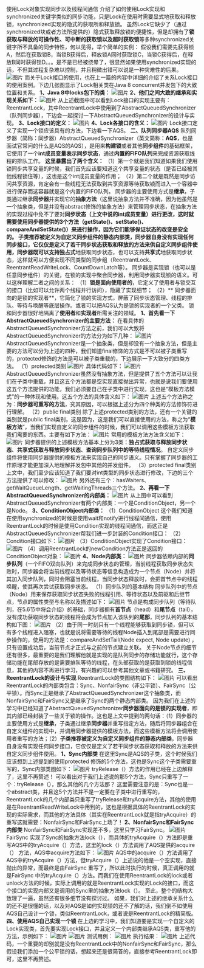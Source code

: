 使用Lock对象实现同步以及线程间通信 介绍了如何使用Lock实现和synchronized关键字类似的同步功能，只是Lock在使用时需要显式地获取和释放锁，synchronized实现的隐式的获取所和释放锁。
虽然Lock它缺少了（通过synchronized块或者方法所提供的）隐式获取释放锁的便捷性，但是却拥有了**锁获取与释放的可操作性、可中断的获取锁以及超时获取锁**等多种synchronized关键字所不具备的同步特性，何以见得，举个简单的实例：
假设我们需要先获得锁A，然后在获取锁B，当锁B获得后，释放锁A同时获取锁C，当锁C获得后，在释放B同时获得锁D。。。是不是已经被绕晕了，很显然如果使用synchronized实现的话，不但其过程复杂难以控制，并且稍微出错可以说是一种灾难性的后果。
![图片](https://ss.csdn.net/p?http://mmbiz.qpic.cn/mmbiz_jpg/UtWdDgynLdbWamXHCvfLQrJFlRiatYGlLIGibZSj0Mn4MyicfPW471OckqC08RfpI4hC55UKzlibpINUQSiczD2NEFg/640?wx_fmt=jpeg&wxfrom=5&wx_lazy=1)
而关于Lock接口的使用，也在上一篇的内容中详细的介绍了关系Lock接口的使用案例。下边几张图显示了Lock相关类在Java 8 concurrent并发包下的大致位置和关系。
**1、Java 8中locks包下的类：**
![图片](https://ss.csdn.net/p?http://mmbiz.qpic.cn/mmbiz_png/UtWdDgynLdbWamXHCvfLQrJFlRiatYGlLgqlyBq32jMZWn1NszoHhUXZsB6gdWcyhYmtOosr107kmjbaE4mxjqQ/640?wx_fmt=png&wxfrom=5&wx_lazy=1)
**2、他们之间大致的继承和实现关系如下：**
![图片](https://ss.csdn.net/p?http://mmbiz.qpic.cn/mmbiz_jpg/UtWdDgynLdbWamXHCvfLQrJFlRiatYGlL1oCmnkjAF8ejhazZJOpD6Nyt9Nicp17NHicibxgre6rcd5ybrkzRbTiaicA/0?wx_fmt=jpeg)
从上述截图中可以看到Lock接口的实现主要有：ReentrantLock，其中ReentrantLock中使用到了AbstractQueuedSynchronizer（队列同步器），下边会一起探讨一下AbstractQueuedSynchronizer的设计与实现。
**3、Lock接口的定义：**
![图片](https://ss.csdn.net/p?http://mmbiz.qpic.cn/mmbiz_png/UtWdDgynLdbWamXHCvfLQrJFlRiatYGlL4Tqq5QO7TXNia620BoHnpf2FGaLhEvcjqJtiaQaPgfgUYlybyMQibSKdw/0?wx_fmt=png)
**4、Lock各接口的含义：**
![图片](https://ss.csdn.net/p?http://mmbiz.qpic.cn/mmbiz_jpg/UtWdDgynLdbWamXHCvfLQrJFlRiatYGlLaia5mylP9IFvBuJ4KoG2egJea0fOapicw2PRdqy4mK36icU7H2S0t8uWw/0?wx_fmt=jpeg)
Lock接口定义了实现一个锁应该具有的方法，下边看一下AQS。
**二、队列同步器AQS**
队列同步器（简称：同步器）AbstractQueuedSynchronizer（英文简称：**AQS**，也是面试官常问的什么是AQS的AQS），是用来**构建锁**或者其他**同步组件**的基础框架，它使用了一个**int成员变量表示同步状态**，通过**内置的FIFO队列**来完成资源获取线程的排队工作。
**这里暴露出了两个含义：**
（1）第一个就是我们知道如果我们使用锁同步共享变量的时候，我们首先应该要知道这个共享变量的状态（是否已经被其他线程锁住等），这也是这个int成员变量的作用；
（2）第二个就是既然是同步访问共享资源，肯定会有一些线程无法获取到共享资源等待获取锁而进入一个容器中进行保存而这容器就是这个内置的FIFO队列。
同步器的主要使用方式是**继承**，子类通过继承**同步器**并实现它的**抽象方法**（这里说抽象方法并不准确，因为他虽然是一个抽象类，但是并没有abstract修饰的抽象方法）来管理同步状态，在抽象方法的实现过程中免不了要对**同步状态（上文中说的int成员变量）**进行更改，这时就需要使用同步器提供的3个方法（getState()、setState()、compareAndSetState()）来进行操作，因为它们能够保证状态的改变是安全的。
**子类推荐被定义为自定义同步组件的静态内部类**，同步器自身没有实现任何同步接口，它仅仅是定义了若干同步状态获取和释放的方法来供自定义同步组件使用，同步器既可以支持**独占式**地获取同步状态，也可以支持**共享式**地获取同步状态，这样就可以方便实现不同类型的同步组（ReentrantLock、ReentrantReadWriteLock、CountDownLatch等）。
同步器是实现锁（也可以是任意同步组件）的关键，在锁的实现中聚合同步器，利用同步器实现锁的语义。可以这样理解二者之间的关系：
（1）**锁是面向使用者的**，它定义了使用者与锁交互的接口（比如可以允许两个线程并行访问），隐藏了实现细节；
（2）** 同步器面向的是锁的实现者**，它简化了锁的实现方式，屏蔽了同步状态管理、线程的排队、等待与唤醒等底层操作。或者可以把AQS认为是锁的实现者的一个父类。
锁和同步器很好地隔离了**使用者**和**实现者**所需关注的领域。
**1、首先看一下AbstractQueuedSynchronizer的主要方法：**
在看具体的AbstractQueuedSynchronizer方法之前，我们可以大致将AbstractQueuedSynchronizer的方法分为如下几种：
![图片](https://ss.csdn.net/p?http://mmbiz.qpic.cn/mmbiz_png/UtWdDgynLdbWamXHCvfLQrJFlRiatYGlLWW8tujLiaDCWahWsbyN6YGXL1iaAF3RVGXhD7cV5TQPfViaQCklTAQuibg/0?wx_fmt=png)
AbstractQueuedSynchronizer是一个抽象类，但是却没有一个抽象方法，但是主要的方法可以分为上述的四种，我们知道final修饰的方式是不可以被子类重写的，protected修饰的方法是可以被子类重载的，下边展示一下大致分的四类方法。
（1）protected类别
![图片](https://ss.csdn.net/p?http://mmbiz.qpic.cn/mmbiz_png/UtWdDgynLdbWamXHCvfLQrJFlRiatYGlLS2Yrc2xrsYW27M844PyibNQA5kiaC6BI8jiczVibIWMWqPOFfsJz2XCiaOg/0?wx_fmt=png)
具体代码如下：
![图片](https://ss.csdn.net/p?http://mmbiz.qpic.cn/mmbiz_png/UtWdDgynLdbWamXHCvfLQrJFlRiatYGlLQ3n3Zt3Umr5NW4oRmDQ1gsPrzzFibtzPpM8KF00jFviawvr0AwK1C5iag/0?wx_fmt=png)
AbstractQueuedSynchronizer虽然没有抽象方法，但是提供了五个方法可以让我们在子类中重载，并且这五个方法都是空实现直接抛出异常，也就是说我们要使用这五个方法提供的功能，我们必须要自己在子类中进行实现，这也是“模板方法模式”的一种体现和使用。这五个方法的具体含义如下：
![图片](https://ss.csdn.net/p?http://mmbiz.qpic.cn/mmbiz_png/UtWdDgynLdbWamXHCvfLQrJFlRiatYGlLjQa8p8Pj9ftd8JibH27zzpmw89icfD4gvtOiaKuo6vhyict2ObicfJbl9Eg/0?wx_fmt=png)
上述五个方法称之为：**同步器可重写的方法**，究其原因，可以根据上述分为四个种类的方法修饰符进行理解。
（2）public final类别
除了上述protected类别的方法，还有一个关键的类别就是public final类别，这是因为，这是我们可以直接使用的方法，称之为“**模板方法**”，当我们实现自定义的同步组件的时候，我们可以调用这些模板方法获取我们需要的东西。主要有如下方法：
![图片](https://ss.csdn.net/p?http://mmbiz.qpic.cn/mmbiz_jpg/UtWdDgynLdbWamXHCvfLQrJFlRiatYGlLPmMqd3QPcNsd38iccUkln4ib1E7BAbUYBloJqW7CicrRoiaByS7gH7UwwA/0?wx_fmt=jpeg)
常用的模板方法方法含义如下：
![图片](https://ss.csdn.net/p?http://mmbiz.qpic.cn/mmbiz_jpg/UtWdDgynLdbWamXHCvfLQrJFlRiatYGlL8DTsrhD54vbQKjybI7ibU8jrfzcOEf3KKpniajibibY2SKUDquDI0xdicDQ/0?wx_fmt=jpeg)
同步器提供的上述模板方法基本上分为3类：**独占式获取与释放同步状态**、**共享式获取与释放同步状态**、**查询同步队列中的等待线程情况**。
自定义同步组件将使用同步器提供的模板方法来实现自己的同步语义。只有掌握了同步器的工作原理才能更加深入地理解并发包中其他的并发组件。
（3）protected final类别
上文中，我们至少应该知道了我们要对int类型的同步状态进行修改，下边的三个方法提供了可以修改：
![图片](https://ss.csdn.net/p?http://mmbiz.qpic.cn/mmbiz_png/UtWdDgynLdbWamXHCvfLQrJFlRiatYGlLBsm2F9XT0N94dZpdPMkGNGz2IMTAIGr3NV2uxsEEricavuoFfX4QxmA/0?wx_fmt=png)
另外还有三个：hasWaiters、getWaitQueueLength、getWaitingThreads三个方法。
**2、再看一下AbstractQueuedSynchronizer的内部类：**
![图片](https://ss.csdn.net/p?http://mmbiz.qpic.cn/mmbiz_png/UtWdDgynLdbWamXHCvfLQrJFlRiatYGlLDXYDiaa03cgK5CQ3j5rq7VXYZRyELOLgqQEN6JqA73iaBoPoGDWmk9ibQ/0?wx_fmt=png)
从上图中可以看到AbstractQueuedSynchronizer有两个内部类：一个是ConditionObject，另一个是Node。
**3、ConditionObject内部类：**
（1）ConditionObject
这个我们知道在使用synchronized的时候是使用wait和notify进行线程间通信，使用ReentrantLock的时候是使用Condition实现的线程间通信，而这正是AbstractQueuedSynchronizer帮我们进一步封装的Condition接口：
（2）Condition接口如下：
![图片](https://ss.csdn.net/p?http://mmbiz.qpic.cn/mmbiz_png/UtWdDgynLdbWamXHCvfLQrJFlRiatYGlLtLziaLZN58qFKEznoB6dWO6arAh0qcicMhHicIYYdu9CiaJibYCc2VBNvaQ/0?wx_fmt=png)
（3）ConditionObject实现了Condition接口：
![图片](https://ss.csdn.net/p?http://mmbiz.qpic.cn/mmbiz_png/UtWdDgynLdbWamXHCvfLQrJFlRiatYGlLHzQVoNKawYXzO2xw9TW74MiaLqhvO3aOWDBAsBoBFR0sp2yQJictMsvg/0?wx_fmt=png)
（4）调用ReentrantLock的newCondition方法正是返回的ConditionObject对象：
![图片](https://ss.csdn.net/p?http://mmbiz.qpic.cn/mmbiz_png/UtWdDgynLdbWamXHCvfLQrJFlRiatYGlLbg5NdKWu6VFYehjgianmhfUEC1ImeX7AZ259cqicxqUZzfUtWOocX9Pw/0?wx_fmt=png)
**4、Node内部类：**
![图片](https://ss.csdn.net/p?http://mmbiz.qpic.cn/mmbiz_jpg/UtWdDgynLdbWamXHCvfLQrJFlRiatYGlLE3VJtxyFc8hIhhejEeO0eLOAPdTw6TIcn8Ta7LI0SRWUJmSTmIkYTw/0?wx_fmt=jpeg)
同步器依赖内部的**同步队列**（一个FIFO双向队列）来完成同步状态的管理，当前线程获取同步状态失败时，同步器会将当前线程以及等待状态等信息构造成为一个节点（Node）并将其加入同步队列，同时会阻塞当前线程，当同步状态释放时，会把首节点中的线程唤醒，使其再次尝试获取同步状态。
（1）同步队列的基本结构
同步队列中的节点（Node）用来保存获取同步状态失败的线程引用、等待状态以及前驱和后继节点，节点的属性类型与名称以及描述如下：
![图片](https://ss.csdn.net/p?http://mmbiz.qpic.cn/mmbiz_jpg/UtWdDgynLdbWamXHCvfLQrJFlRiatYGlLLuNvibvvAdRMr38icbnYHIx8XcbnbbaqQcCRdW5ltrM5Z9JygibARHIrw/0?wx_fmt=jpeg)
节点是构成同步队列（等待队列，在5.6节中将会介绍）的基础，同步器拥有**首节点**（head）和**尾节点**（tail），没有成功获取同步状态的线程将会成为节点加入该队列的**尾部**，同步队列的基本结构如下图：
![图片](https://ss.csdn.net/p?http://mmbiz.qpic.cn/mmbiz_jpg/UtWdDgynLdbWamXHCvfLQrJFlRiatYGlLSPOrZxxwQXykgVXIV5xAUXvnd3eUNPVd8rojRTZ9W2icRR9TibJ0cc8g/0?wx_fmt=jpeg)
（2）由于同一时刻只有一个线程能够获取到同步锁，但可以有多个线程进入阻塞，也就是说将需要等待的线程Node插入到尾部是需要进行同步操作的，使用的方法是：compareAndSetTail(Node expect, Node update) ，只有设置成功后，当前节点才正式与之前的节点建立关联。
关于Node节点的细节还有很多，最重要的是我们理解他就是实现的是队列同步的存储功能就行，这个存储功能在尾部存放的是需要排队等待的线程，在头部获取的是获取到锁的线程信息，其他的内容不再进行学习，有兴趣的可以参考其他文章或书籍研究。
**三、ReentrantLock的设计与实现**
ReentrantLock的类图结构如下：
![图片](https://ss.csdn.net/p?http://mmbiz.qpic.cn/mmbiz_png/UtWdDgynLdbWamXHCvfLQrJFlRiatYGlLfkswAvse3xkO5zLBXun4r3ic3TQrzurXngP6n4dNU8BibyNXCMoWEOYA/0?wx_fmt=png)
可以看出ReentrantLock的内部类包含：Sync、NonfairSync（非公平锁）、FairSync（公平锁）。而Sync正是继承了AbstractQueuedSynchronizer这个抽象类，而NonfairSync和FairSync又是继承了Sync的两个静态内部类。
因为我们在上述的学习中已经知道了AbstractQueuedSynchronizer**同步器面向的是锁的实现者**，即其内部已经封装了一些关于锁的操作。这也是上文中提到的两句话：（1）同步器的主要使用方式是**继承**，子类通过继承**同步器**并重写指定方法，随后将同步器组合在自定义组件的实现中，并调用同步器提供的模板方法，而这些模板方法将会调用使用者重写的方法；（2）**子类推荐被定义为自定义同步组件的静态内部类**，同步器自身没有实现任何同步接口，它仅仅是定义了若干同步状态获取和释放的方法来供自定义同步组件使用。
**1、Sync内部类**
在这里Sync是AQS的子类，这个时候我们应该想到上述提到的使用protected 修饰的5个方法，这也是Sync这个子类需要重写的，Sync内部类图如下：
![图片](https://ss.csdn.net/p?http://mmbiz.qpic.cn/mmbiz_jpg/UtWdDgynLdbWamXHCvfLQrJFlRiatYGlL2meT7f2u3o0WibQ1z2IQQAgsib4u3EuGmqlJDTibJR2Qus5nYaLr8OGqQ/0?wx_fmt=jpeg)
tryRelease（）方法的作用已经在上边解释了，这里不再赘述！
可以看出对于我们上述说的那5个方法，Sync只重写了一个：tryRelease（），那么其他的几个方法那？
这里需要注意的是：Sync也是一个abstract类，并且这5个方法并不是一定要在子类中进行重写的，ReentrantLock的几个内部类只重写了tryRelease和tryAcquire方法，其他的使用是在ReentrantReadWriteLock中用到的，这也是根据具体的ReentrantLock的实现的实际需求，而其他的方法具体（其实在ReentrantLock就是指tryAcquire）的重写这就需要：NonfairSync和FairSync上场了！
**2、NonfairSync和FairSync内部类**
NonfairSync和FairSync实现差不多，这里只学习FairSync。
![图片](https://ss.csdn.net/p?http://mmbiz.qpic.cn/mmbiz_png/UtWdDgynLdbWamXHCvfLQrJFlRiatYGlLseicsibyqrVwIduDEjdr87ATIyWXcs4ibEBgxREeGO31qZzlJict7NXrsg/0?wx_fmt=png)
FairSync 实现了Sync的抽象方法lock（），而具体的tryAcquire（）方法即是重写AQS中的tryAcquire（）方法，这里的lock（）方法调用了AQS提供的acquire（） 方法，AQS中acquire方法如下：
![图片](https://ss.csdn.net/p?http://mmbiz.qpic.cn/mmbiz_png/UtWdDgynLdbWamXHCvfLQrJFlRiatYGlLaI5OnMdFfg5J8qc5wBfyJsJK45MRNI4TreX5eywHusd26XhPtl3qQw/0?wx_fmt=png)
AQS中的acquire（）方法调用了AQS中的tryAcquire（）方法，但tryAcquire（）上述说的他是一个空实现，直接抛出的异常，而最终是由FairSync 重写了，所以此时执行的时候，真正调用的就是FairSync 中的tryAcquire（）方法。而我们在使用ReentrantLock的lock或者unlock方法的时候，实际上调用的就是ReentrantLock实现的Lock的接口，而这个接口的实现内部又是调用的Sync里的抽象方法lock（）。
至此，整个的结构大致理了一遍，虽然还有很多细节没有探讨过。
如果，我们对上述的继承关系什么的还不是很懂的话，以及对AQS是如何实现锁的还不了解的话，我们倒不如使用AQS自己设计一个锁，类似ReentrantLock，或者说是ReentrantLock的精简版。
**四、使用AQS自己实现一个锁**
在上边的学习中，我们知道要是实现一个自定义的Lock实现类，首先要实现Lock接口，并且定义一个内部类继承AQS类，重写他的方法，示例如下：
![图片](https://ss.csdn.net/p?http://mmbiz.qpic.cn/mmbiz_png/UtWdDgynLdbWamXHCvfLQrJFlRiatYGlLAUwUiasPHgncibricY4dKZTgJUicCQmEGdib8BTg51nVZspOTEsedhtIcRQ/0?wx_fmt=png)
![图片](https://ss.csdn.net/p?http://mmbiz.qpic.cn/mmbiz_png/UtWdDgynLdbWamXHCvfLQrJFlRiatYGlLNC0mpOynhZJQhvtFoSXyGMnBIRJBHll4RicialIicIz6QRSyibDicTkd5Pw/0?wx_fmt=png)
测试用例：
![图片](https://ss.csdn.net/p?http://mmbiz.qpic.cn/mmbiz_png/UtWdDgynLdbWamXHCvfLQrJFlRiatYGlLypXriaVn5NuKS4NIqPp15EPpZ8dWKT4VVxicroJ7UvmwfWCEbBQmEp8w/0?wx_fmt=png)
执行结果：
![图片](https://ss.csdn.net/p?http://mmbiz.qpic.cn/mmbiz_png/UtWdDgynLdbWamXHCvfLQrJFlRiatYGlLVkQxnowGT7B0OY3bxiaDXG3TwGZ12SBQc65Kyrib7hxJibZCfEDibocv7A/0?wx_fmt=png)
上述代码，一个重要的却别就是没有ReentrantLock中的NonfairSync和FairSync，那么假设我们添加一个公平锁的话，想起来还是很简答的，直接参考ReentrantLock即可，这里不再赘述。

